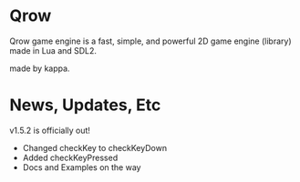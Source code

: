 # Qrow

Qrow game engine is a fast, simple, and powerful 2D game engine (library) made in Lua and SDL2.

made by kappa.

# News, Updates, Etc

v1.5.2 is officially out!

- Changed checkKey to checkKeyDown
- Added checkKeyPressed
- Docs and Examples on the way
